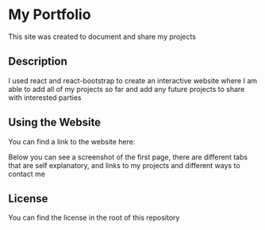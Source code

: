 # My Portfolio
This site was created to document and share my projects

## Description
I used react and react-bootstrap to create an interactive website where I am able to add all of my projects so far and add any future projects to share with interested parties

## Using the Website
You can find a link to the website here:

Below you can see a screenshot of the first page, there are different tabs that are self explanatory, and links to my projects and different ways to contact me

## License
You can find the license in the root of this repository
